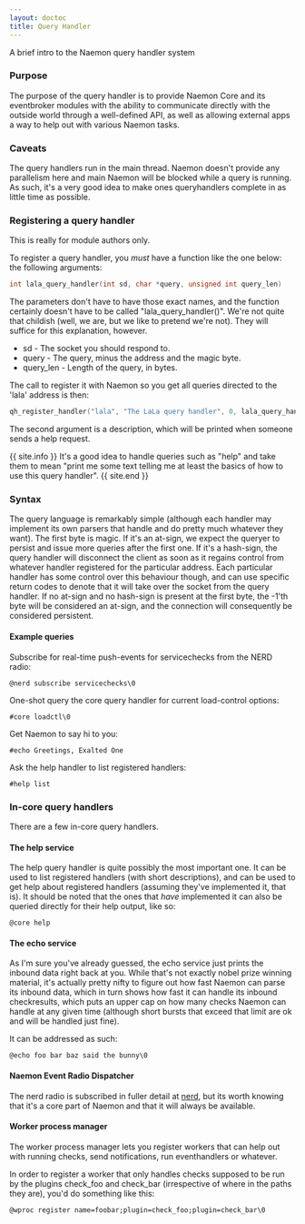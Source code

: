 ```yaml
---
layout: doctoc
title: Query Handler
---
```


A brief intro to the Naemon query handler system

### Purpose
The purpose of the query handler is to provide Naemon Core and its
eventbroker modules with the ability to communicate directly with
the outside world through a well-defined API, as well as allowing
external apps a way to help out with various Naemon tasks.

### Caveats
The query handlers run in the main thread. Naemon doesn't provide any
parallelism here and main Naemon will be blocked while a query is
running. As such, it's a very good idea to make ones queryhandlers
complete in as little time as possible.

### Registering a query handler
This is really for module authors only.

To register a query handler, you *must* have a function like the one
below:
the following arguments:

```c
int lala_query_handler(int sd, char *query, unsigned int query_len)
```

The parameters don't have to have those exact names, and the function
certainly doesn't have to be called "lala_query_handler()". We're not
quite that childish (well, we are, but we like to pretend we're not).
They will suffice for this explanation, however.

- sd - The socket you should respond to.
- query - The query, minus the address and the magic byte.
- query_len - Length of the query, in bytes.

The call to register it with Naemon so you get all queries directed
to the 'lala' address is then:

```c
qh_register_handler("lala", "The LaLa query handler", 0, lala_query_handler);
```

The second argument is a description, which will be printed when
someone sends a help request.

{{ site.info }}
It's a good idea to handle queries such as "help" and take
them to mean "print me some text telling me at least the basics
of how to use this query handler".
{{ site.end }}


### Syntax
The query language is remarkably simple (although each handler may
implement its own parsers that handle and do pretty much whatever
they want). The first byte is magic. If it's an at-sign, we expect
the queryer to persist and issue more queries after the first one.
If it's a hash-sign, the query handler will disconnect the client
as soon as it regains control from whatever handler registered for
the particular address. Each particular handler has some control
over this behaviour though, and can use specific return codes to
denote that it will take over the socket from the query handler.
If no at-sign and no hash-sign is present at the first byte, the
-1'th byte will be considered an at-sign, and the connection will
consequently be considered persistent.

#### Example queries
Subscribe for real-time push-events for servicechecks from the NERD radio:

```
@nerd subscribe servicechecks\0
```

One-shot query the core query handler for current load-control options:

```
#core loadctl\0
```

Get Naemon to say hi to you:

```
#echo Greetings, Exalted One
```

Ask the help handler to list registered handlers:

```
#help list
```


### In-core query handlers
There are a few in-core query handlers.

#### The help service
The help query handler is quite possibly the most important one. It
can be used to list registered handlers (with short descriptions),
and can be used to get help about registered handlers (assuming
they've implemented it, that is). It should be noted that the ones
that *have* implemented it can also be queried directly for their
help output, like so:

```
@core help
```


#### The echo service
As I'm sure you've already guessed, the echo service just prints the
inbound data right back at you. While that's not exactly nobel prize
winning material, it's actually pretty nifty to figure out how fast
Naemon can parse its inbound data, which in turn shows how fast it can
handle its inbound checkresults, which puts an upper cap on how many
checks Naemon can handle at any given time (although short bursts that
exceed that limit are ok and will be handled just fine).

It can be addressed as such:

```
@echo foo bar baz said the bunny\0
```

#### Naemon Event Radio Dispatcher
The nerd radio is subscribed in fuller detail at <a href="nerd.html">nerd</a>, but its
worth knowing that it's a core part of Naemon and that it will
always be available.


#### Worker process manager
The worker process manager lets you register workers that can help out
with running checks, send notifications, run eventhandlers or whatever.

In order to register a worker that only handles checks supposed to be
run by the plugins check_foo and check_bar (irrespective of where in
the paths they are), you'd do something like this:

```
@wproc register name=foobar;plugin=check_foo;plugin=check_bar\0
```
